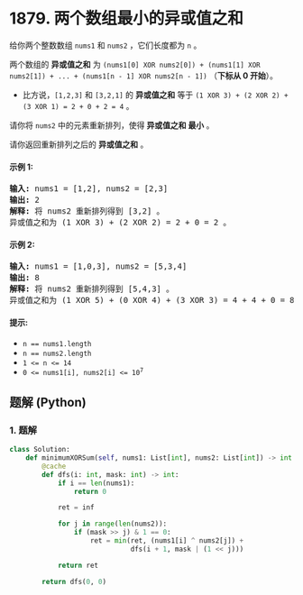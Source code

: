 # 1879. 两个数组最小的异或值之和
给你两个整数数组 `nums1` 和 `nums2` ，它们长度都为 `n` 。

两个数组的 **异或值之和** 为 `(nums1[0] XOR nums2[0]) + (nums1[1] XOR nums2[1]) + ... + (nums1[n - 1] XOR nums2[n - 1])` （**下标从 0 开始**）。

* 比方说，`[1,2,3]` 和 `[3,2,1]` 的 **异或值之和** 等于 `(1 XOR 3) + (2 XOR 2) + (3 XOR 1) = 2 + 0 + 2 = 4` 。

请你将 `nums2` 中的元素重新排列，使得 **异或值之和 最小** 。

请你返回重新排列之后的 **异或值之和** 。

#### 示例 1:
<pre>
<strong>输入:</strong> nums1 = [1,2], nums2 = [2,3]
<strong>输出:</strong> 2
<strong>解释:</strong> 将 nums2 重新排列得到 [3,2] 。
异或值之和为 (1 XOR 3) + (2 XOR 2) = 2 + 0 = 2 。
</pre>

#### 示例 2:
<pre>
<strong>输入:</strong> nums1 = [1,0,3], nums2 = [5,3,4]
<strong>输出:</strong> 8
<strong>解释:</strong> 将 nums2 重新排列得到 [5,4,3] 。
异或值之和为 (1 XOR 5) + (0 XOR 4) + (3 XOR 3) = 4 + 4 + 0 = 8 。
</pre>

#### 提示:
* `n == nums1.length`
* `n == nums2.length`
* `1 <= n <= 14`
* <code>0 <= nums1[i], nums2[i] <= 10<sup>7</sup></code>

## 题解 (Python)

### 1. 题解
```Python
class Solution:
    def minimumXORSum(self, nums1: List[int], nums2: List[int]) -> int:
        @cache
        def dfs(i: int, mask: int) -> int:
            if i == len(nums1):
                return 0

            ret = inf

            for j in range(len(nums2)):
                if (mask >> j) & 1 == 0:
                    ret = min(ret, (nums1[i] ^ nums2[j]) +
                              dfs(i + 1, mask | (1 << j)))

            return ret

        return dfs(0, 0)
```
